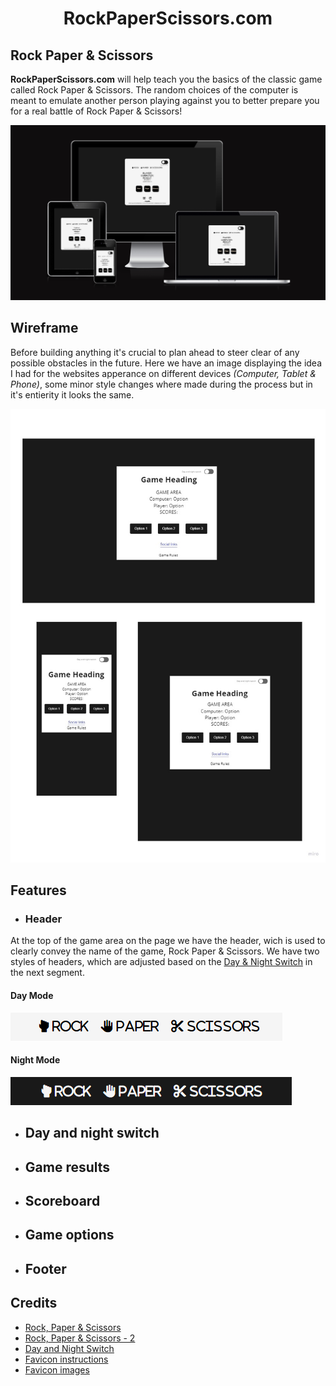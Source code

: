 <h1 align="center">RockPaperScissors.com</h1>

## Rock Paper & Scissors
**RockPaperScissors.com** will help teach you the basics of the classic game called Rock Paper & Scissors. The random choices of the computer is meant to emulate another person playing against you to better prepare you for a real battle of Rock Paper & Scissors!

![Home Page](assets/readmeimg/amiresponsive.png)

## Wireframe
Before building anything it's crucial to plan ahead to steer clear of any possible obstacles in the future. Here we have an image displaying the idea I had for the websites apperance on different devices *(Computer, Tablet & Phone)*, some minor style changes where made during the process but in it's entierity it looks the same.

![wireframe](assets/readmeimg/wireframe.jpg)

## Features
- ### Header
At the top of the game area on the page we have the header, wich is used to clearly convey the name of the game, Rock Paper & Scissors. We have two styles of headers, which are adjusted based on the [Day & Night Switch](#day-and-night-switch) in the next segment.



#### Day Mode

![HeaderDay](assets/readmeimg/gameheadingday.png)

#### Night Mode
![HeaderNight](assets/readmeimg/gameheadingnight.png)

- Day and night switch
    -
- Game results
    -
- Scoreboard
    -
- Game options
    -
- Footer
    - 


## Credits
- [Rock, Paper & Scissors](https://sebhastian.com/rock-paper-scissors-javascript/)
- [Rock, Paper & Scissors - 2](https://www.geeksforgeeks.org/rock-paper-and-scissor-game-using-javascript/)
- [Day and Night Switch](https://www.foolishdeveloper.com/2021/11/day-and-night-mode-javascript.html)
- [Favicon instructions](https://favicon.io/favicon-converter/)
- [Favicon images](https://www.flaticon.com/free-icons/rock-paper-scissors)